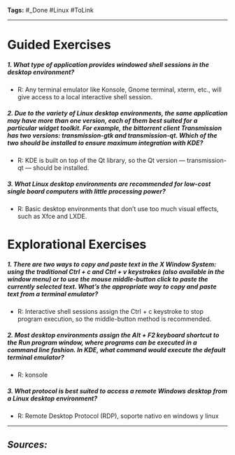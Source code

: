 **Tags:** #_Done 
#Linux  #ToLink 
- - -
# Guided Exercises
##### 1. What type of application provides windowed shell sessions in the desktop environment?
- R: Any terminal emulator like Konsole, Gnome terminal, xterm, etc., will give access to a local interactive shell session.
##### 2. Due to the variety of Linux desktop environments, the same application may have more than one version, each of them best suited for a particular widget toolkit. For example, the bittorrent client Transmission has two versions: transmission-gtk and transmission-qt. Which of the two should be installed to ensure maximum integration with KDE?
- R: KDE is built on top of the Qt library, so the Qt version — transmission-qt — should be installed.
##### 3. What Linux desktop environments are recommended for low-cost single board computers with little processing power? 
- R:  Basic desktop environments that don’t use too much visual effects, such as Xfce and LXDE.

# Explorational Exercises
##### 1. There are two ways to copy and paste text in the X Window System: using the traditional Ctrl + c and Ctrl + v keystrokes (also available in the window menu) or to use the mouse middle-button click to paste the currently selected text. What’s the appropriate way to copy and paste text from a terminal emulator?
- R: Interactive shell sessions assign the Ctrl + c keystroke to stop program execution, so the middle-button method is recommended. 
##### 2. Most desktop environments assign the Alt + F2 keyboard shortcut to the Run program window, where programs can be executed in a command line fashion. In KDE, what command would execute the default terminal emulator?
- R: konsole
##### 3. What protocol is best suited to access a remote Windows desktop from a Linux desktop environment?
- R: Remote Desktop Protocol (RDP), soporte nativo en windows y linux

- - - 
## ***Sources:***